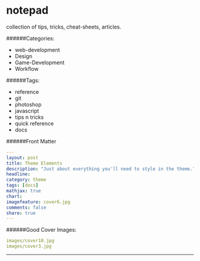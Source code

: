 notepad
=======

collection of tips, tricks, cheat-sheets, articles.


######Categories:
- web-development
- Design
- Game-Development
- Workflow


######Tags:
- reference
- git
- photoshop
- javascript
- tips n tricks
- quick reference
- docs


######Front Matter
```yaml
---
layout: post
title: Theme Elements
description: "Just about everything you'll need to style in the theme."
headline: 
category: theme
tags: [docs]
mathjax: true
chart: 
imagefeature: cover6.jpg
comments: false
share: true
---
```

######Good Cover Images:
```yaml
images/cover10.jpg
images/cover3.jpg
```

---------

